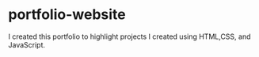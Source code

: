 # portfolio-website

I created this portfolio to highlight projects I created using HTML,CSS, and JavaScript.
